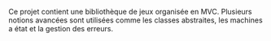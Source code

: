 Ce projet contient une bibliothèque de jeux organisée en MVC. Plusieurs notions avancées sont utilisées comme les classes abstraites, les machines a état et la gestion des erreurs.